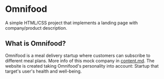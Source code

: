 # Omnifood

A simple HTML/CSS project that implements a landing page with company/product description.

## What is Omnifood?

Omnifood is a meal delivery startup where customers can subscribe to different meal plans. More info of this mock company in [content.md](https://github.com/yunijeong5/Omnifood/blob/master/content.md). The website is created taking Omnifood's personality into account: Startup that target's user's health and well-being.

##
